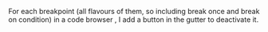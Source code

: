 For each breakpoint (all flavours of them, so including break once and break on condition) in a code browser , I add a button in the gutter to deactivate it.